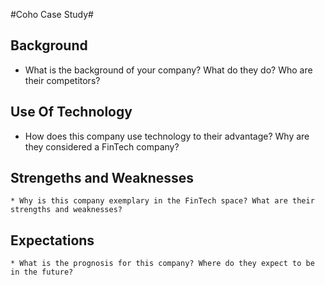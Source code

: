 
#Coho Case Study#

## Background ##
* What is the background of your company? What do they do? Who are their competitors?

## Use Of Technology ##
* How does this company use technology to their advantage? Why are they considered a FinTech company?

## Strengeths and Weaknesses ##
    * Why is this company exemplary in the FinTech space? What are their strengths and weaknesses?

## Expectations ##
    * What is the prognosis for this company? Where do they expect to be in the future?
